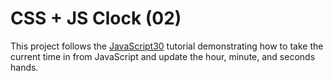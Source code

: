 # CSS + JS Clock (02)  
This project follows the [JavaScript30](https://javascript30.com/) tutorial demonstrating how to take the current time in from JavaScript and update the hour, minute, and seconds hands.